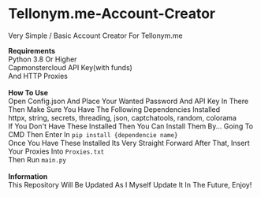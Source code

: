 # Tellonym.me-Account-Creator
Very Simple / Basic Account Creator For Tellonym.me

**Requirements** <br />
Python 3.8 Or Higher<br /> Capmonstercloud API Key(with funds)<br />And HTTP Proxies<br /><br />**How To Use**<br />Open Config.json And Place Your Wanted Password And API Key In There<br />Then Make Sure You Have The Following Dependencies Installed<br />httpx, string, secrets, threading, json, captchatools, random, colorama<br />If You Don't Have These Installed Then You Can Install Them By... Going To CMD Then Enter In `pip install {dependencie name}`<br />Once You Have These Installed Its Very Straight Forward After That, Insert Your Proxies Into `Proxies.txt`<br />Then Run `main.py`<br /><br />**Information**<br />This Repository Will Be Updated As I Myself Update It In The Future, Enjoy!

